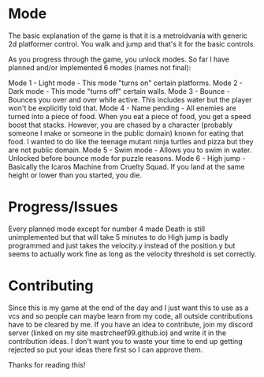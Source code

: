 # Mode
The basic explanation of the game is that it is a metroidvania with generic 2d platformer control. You walk and jump and that's it for the basic controls.

As you progress through the game, you unlock modes. So far I have planned and/or implemented 6 modes (names not final):

Mode 1 - Light mode - This mode "turns on" certain platforms.
Mode 2 - Dark mode - This mode "turns off" certain walls.
Mode 3 - Bounce - Bounces you over and over while active. This includes water but the player won't be explicitly told that.
Mode 4 - Name pending - All enemies are turned into a piece of food. When you eat a piece of food, you get a speed boost that stacks. 
However, you are chased by a character (probably someone I make or someone in the public domain) known for eating that food. 
I wanted to do like the teenage mutant ninja turtles and pizza but they are not public domain.
Mode 5 - Swim mode - Allows you to swim in water. Unlocked before bounce mode for puzzle reasons.
Mode 6 - High jump - Basically the Icaros Machine from Cruelty Squad. If you land at the same height or lower than you started, you die.

# Progress/Issues

Every planned mode except for number 4 made 
Death is still unimplemented but that will take 5 minutes to do 
High jump is badly programmed and just takes the velocity.y instead of the position.y but seems to actually work fine as long as the velocity threshold is set correctly.

# Contributing

Since this is my game at the end of the day and I just want this to use as a vcs and so people can maybe learn from my code, all outside contributions have to be cleared by me.
If you have an idea to contribute, join my discord server (linked on my site mastrcheef99.github.io) and write it in the contribution ideas.
I don't want you to waste your time to end up getting rejected so put your ideas there first so I can approve them.

Thanks for reading this!

